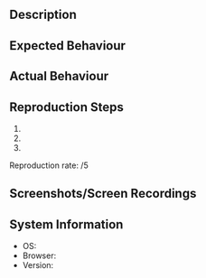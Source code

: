 ## Description

<!-- Give a brief description of the issue you are reporting -->

## Expected Behaviour

<!-- Describe what you expect should happen -->

## Actual Behaviour

<!-- Describe what is actually happening -->

## Reproduction Steps

<!-- Describe how to reproduce the error -->

1. 
2. 
3. 

<!-- How often can this be reproduced, 1 - very infrequently, 5 - every time -->
Reproduction rate: /5

## Screenshots/Screen Recordings

<!-- If possible provide screenshots or screen recordings of the issue -->

## System Information

<!-- Provide information of your system -->

- OS: 
- Browser: 
- Version: 

